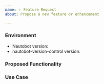 ```yaml
---
name: ✨ Feature Request
about: Propose a new feature or enhancement

---
```


### Environment
* Nautobot version:  <!-- Example: 1.2.4 -->
* nautobot-version-control version:  <!-- Example: 1.0.0 -->

<!--
    Describe in detail the new functionality you are proposing.
-->
### Proposed Functionality

<!--
    Convey an example use case for your proposed feature. Write from the
    perspective of a user who would benefit from the proposed
    functionality and describe how.
--->
### Use Case

